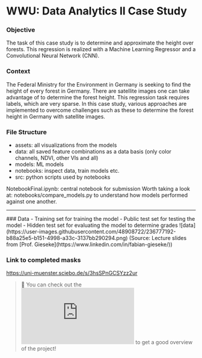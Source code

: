 # WWU: Data Analytics II Case Study
### Objective
The task of this case study is to determine and approximate the height over forests. This regression is realized with a Machine Learning Regressor and a Convolutional Neural Network (CNN).
### Context
The Federal Ministry for the Environment in Germany is seeking to find the height of every forest in Germany. There are satellite images one can take advantage of to determine the forest height. This regression task requires labels, which are very sparse. In this case study, various approaches are implemented to overcome challenges such as these to determine the forest height in Germany with satellite images. 

### File Structure
- assets: all visualizations from the models
- data: all saved feature combinations as a data basis (only color channels, NDVI, other VIs and all)
- models: ML models
- notebooks: inspect data, train models etc.
- src: python scripts used by notebooks

NotebookFinal.ipynb: central notebook for submission
Worth taking a look at: notebooks/compare_models.py to understand how models performed against one another.

<hr/>
### Data
- Training set for training the model
- Public test set for testing the model
- Hidden test set for evaluating the model to determine grades
![data](https://user-images.githubusercontent.com/48908722/236777192-b88a25e5-b151-4998-a33c-3137bb290294.png)
(Source: Lecture slides from [Prof. Gieseke](https://www.linkedin.com/in/fabian-gieseke/))

### Link to completed masks
https://uni-muenster.sciebo.de/s/3hsSPnGCSYzz2ur

> :rocket: You can check out the ![poster](https://github.com/lgiesen/forest_height/blob/main/group-6-poster.pdf) to get a good overview of the project!
